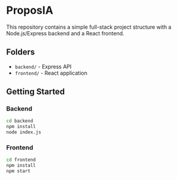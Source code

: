# ProposIA

This repository contains a simple full-stack project structure with a Node.js/Express backend and a React frontend.

## Folders

- `backend/` - Express API
- `frontend/` - React application

## Getting Started

### Backend

```bash
cd backend
npm install
node index.js
```

### Frontend

```bash
cd frontend
npm install
npm start
```
